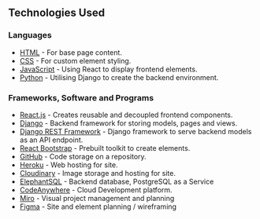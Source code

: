 
## Technologies Used

### Languages

-   [HTML](https://en.wikipedia.org/wiki/HTML)  - For base page content.
-   [CSS](https://en.wikipedia.org/wiki/CSS)  - For custom element styling.
-   [JavaScript](https://en.wikipedia.org/wiki/JavaScript)  - Using React to display frontend elements.
-   [Python](https://www.python.org/) - Utilising Django to create the backend environment.

### Frameworks, Software and Programs
-   [React.js](https://react.dev/)  - Creates reusable and decoupled frontend components.
-   [Django](https://www.djangoproject.com/) - Backend framework for storing models, pages and views.
- [Django REST Framework](https://www.django-rest-framework.org/) - Django framework to serve backend models as an API endpoint.
-   [React Bootstrap](https://react-bootstrap.github.io/)  - Prebuilt toolkit to create elements.
-   [GitHub](https://github.com/)  - Code storage on a repository.
-   [Heroku](https://en.wikipedia.org/wiki/Heroku)  - Web hosting for site.
-   [Cloudinary](https://cloudinary.com/)  - Image storage and hosting for site.
-   [ElephantSQL](https://www.elephantsql.com/) - Backend database, PostgreSQL as a Service
-   [CodeAnywhere](https://app.codeanywhere.com/) - Cloud Development platform.
-   [Miro](https://miro.com/) - Visual project management and planning
-   [Figma](https://www.figma.com/) - Site and element planning / wireframing
